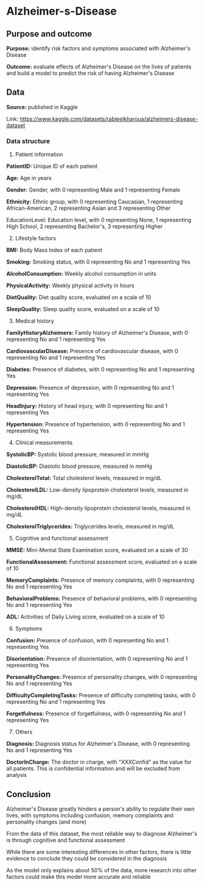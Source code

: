 # Alzheimer-s-Disease

## Purpose and outcome

**Purpose:** identify risk factors and symptoms associated with Alzheimer's Disease

**Outcome:** evaluate effects of Alzheimer's Disease on the lives of patients and build a model to predict the risk of having Alzheimer's Disease

## Data

**Source:** published in Kaggle

Link: https://www.kaggle.com/datasets/rabieelkharoua/alzheimers-disease-dataset

### Data structure

1. Patient information

**PatientID:** Unique ID of each patient

**Age:** Age in years

**Gender:** Gender, with 0 representing Male and 1 representing Female

**Ethnicity:** Ethnic group, with 0 representing Caucasian, 1 representing African-American, 2 representing Asian and 3 representing Other

EducationLevel: Education level, with 0 representing None, 1 representing High School, 2 representing Bachelor's, 3 representing Higher

2. Lifestyle factors

**BMI:** Body Mass Index of each patient

**Smoking:** Smoking status, with 0 representing No and 1 representing Yes

**AlcoholConsumption:** Weekly alcohol consumption in units

**PhysicalActivity:** Weekly physical activity in hours

**DietQuality:** Diet quality score, evaluated on a scale of 10

**SleepQuality:** Sleep quality score, evaluated on a scale of 10

3. Medical history

**FamilyHistoryAlzheimers:** Family history of Alzheimer's Disease, with 0 representing No and 1 representing Yes

**CardiovascularDisease:** Presence of cardiovascular disease, with 0 representing No and 1 representing Yes

**Diabetes:** Presence of diabetes, with 0 representing No and 1 representing Yes

**Depression:** Presence of depression, with 0 representing No and 1 representing Yes

**HeadInjury:** History of head injury, with 0 representing No and 1 representing Yes

**Hypertension:** Presence of hypertension, with 0 representing No and 1 representing Yes

4. Clinical measurements

**SystolicBP:** Systolic blood pressure, measured in mmHg

**DiastolicBP:** Diastolic blood pressure, measured in mmHg

**CholesterolTotal:** Total cholesterol levels, measured in mg/dL

**CholesterolLDL:** Low-density lipoprotein cholesterol levels, measured in mg/dL

**CholesterolHDL:** High-density lipoprotein cholesterol levels, measured in mg/dL

**CholesterolTriglycerides:** Triglycerides levels, measured in mg/dL

5. Cognitive and functional assessment

**MMSE:** Mini-Mental State Examination score, evaluated on a scale of 30

**FunctionalAssessment:** Functional assessment score, evaluated on a scale of 10

**MemoryComplaints:** Presence of memory complaints, with 0 representing No and 1 representing Yes

**BehavioralProblems:** Presence of behavioral problems, with 0 representing No and 1 representing Yes

**ADL:** Activities of Daily Living score, evaluated on a scale of 10

6. Symptoms

**Confusion:** Presence of confusion, with 0 representing No and 1 representing Yes

**Disorientation:** Presence of disorientation, with 0 representing No and 1 representing Yes

**PersonalityChanges:** Presence of personality changes, with 0 representing No and 1 representing Yes

**DifficultyCompletingTasks:** Presence of difficulty completing tasks, with 0 representing No and 1 representing Yes

**Forgetfulness:** Presence of forgetfulness, with 0 representing No and 1 representing Yes

7. Others

**Diagnosis:** Diagnosis status for Alzheimer's Disease, with 0 representing No and 1 representing Yes

**DoctorInCharge:** The doctor in charge, with "XXXConfid" as the value for all patients. This is confidential information and will be excluded from analysis

## Conclusion

Alzheimer's Disease greatly hinders a person's ability to regulate their own lives, with symptoms including confusion, memory complaints and personality changes (and more)

From the data of this dataset, the most reliable way to diagnose Alzheimer's is through cognitive and functional assessment

While there are some interesting differences in other factors, there is little evidence to conclude they could be considered in the diagnosis

As the model only explains about 50% of the data, more research into other factors could make this model more accurate and reliable
